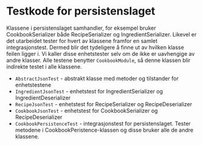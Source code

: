 # Testkode for persistenslaget

Klassene i persistenslaget samhandler, for eksempel bruker CookbookSerializer både RecipeSerializer og IngredientSerializer. Likevel er det utarbeidet tester for hvert av klassene framfor en samlet integrasjonstest. Dermed blir det tydeligere å finne ut av hvilken klasse feilen ligger i. Vi kaller disse enhetstester selv om de ikke er uavhengige av andre klasser. Alle testene benytter `CookbookModule`, så denne klassen blir indirekte testet i alle klassene.

- `AbstractJsonTest` - abstrakt klasse med metoder og tilstander for enhetstestene
- `IngredientJsonTest` - enhetstest for IngredientSerializer og IngredientDeserializer
- `RecipeJsonTest` - enhetstest for RecipeSerializer og RecipeDeserializer
- `CookbookJsonTest` - enhetstest for CookbookSerializer og RecipeDeserializer
- `CookbookPersistenceTest` - integrasjonstest for persistenslaget. Tester metodene i CookbookPeristence-klassen og disse bruker alle de andre klassene.
